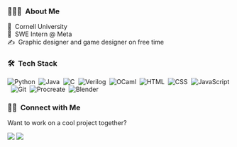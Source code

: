 ### 👨🏻‍💻 &nbsp;About Me

🏫 &nbsp;Cornell University \
📓 &nbsp;SWE Intern @ Meta \
✍️ &nbsp;Graphic designer and game designer on free time

### 🛠 &nbsp;Tech Stack

![Python](https://img.shields.io/badge/-Python-05122A?style=flat&logo=python)&nbsp;
![Java](https://img.shields.io/badge/-Java-05122A?style=flat&logo=CoffeeScript&logoColor=FFA518)&nbsp;
![C](https://img.shields.io/badge/-C-05122A?style=flat&logo=C&logoColor=A8B9CC)&nbsp;
![Verilog](https://img.shields.io/badge/-Verilog-05122A?style=flat&logo=V&logoColor=5D87BF)&nbsp;
![OCaml](https://img.shields.io/badge/-OCaml-05122A?style=flat&logo=OCaml&logoColor=EC6813)&nbsp;
![HTML](https://img.shields.io/badge/-HTML-05122A?style=flat&logo=HTML5)&nbsp;
![CSS](https://img.shields.io/badge/-CSS-05122A?style=flat&logo=CSS3&logoColor=1572B6)&nbsp;
![JavaScript](https://img.shields.io/badge/-JavaScript-05122A?style=flat&logo=javascript)&nbsp;
![Git](https://img.shields.io/badge/-Git-05122A?style=flat&logo=git)&nbsp;
![Procreate](https://img.shields.io/badge/-Procreate-05122A?style=flat&logo=progate&logoColor=F477FC)&nbsp;
![Blender](https://img.shields.io/badge/-Blender-05122A?style=flat&logo=blender&logoColor=f59b42)&nbsp;

### 🤝🏻 &nbsp;Connect with Me
Want to work on a cool project together? 
<p align="left">
<a href="mailto:amymainyc@gmail.com"><img src="https://img.shields.io/badge/-amymainyc@gmail.com-05122A?style=flat&logo=Gmail&logoColor=D14836"/></a>
<a href="https://www.linkedin.com/in/amy-mai-86261b1b6/"><img src="https://img.shields.io/badge/-Amy%20Mai-05122A?style=flat&logo=Linkedin&logoColor=0077B5"/></a>
</p>

<!--https://simpleicons.org/?q=pro-->

